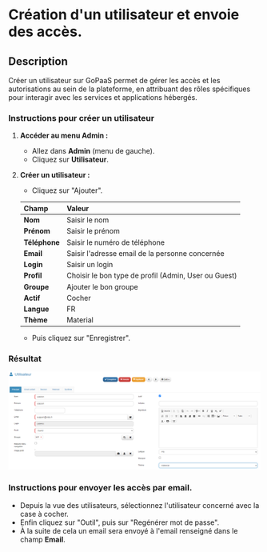 # Création d'un utilisateur et envoie des accès.

## Description

Créer un utilisateur sur GoPaaS permet de gérer les accès et les autorisations au sein de la plateforme, en attribuant des rôles spécifiques pour interagir avec les services et applications hébergés.

### Instructions pour créer un utilisateur

1. **Accéder au menu Admin :**
   - Allez dans **Admin** (menu de gauche).
   - Cliquez sur **Utilisateur**.

2. **Créer un utilisateur :**

   - Cliquez sur "Ajouter".

    | **Champ**             | **Valeur**                                             |
    |-----------------------|--------------------------------------------------------|
    | **Nom**               | Saisir le nom                                          |
    | **Prénom**            | Saisir le prénom                                       |
    | **Téléphone**         | Saisir le numéro de téléphone                          |
    | **Email**             | Saisir l'adresse email de la personne concernée        |
    | **Login**             | Saisir un login                                        |
    | **Profil**            | Choisir le bon type de profil (Admin, User ou Guest)   |
    | **Groupe**            | Ajouter le bon groupe                                  |
    | **Actif**             | Cocher                                                 |
    | **Langue**            | FR                                                     |
    | **Thème**             | Material                                               |

    - Puis cliquez sur "Enregistrer".

### Résultat

![screenshot](images/image.png)

### Instructions pour envoyer les accès par email.

- Depuis la vue des utilisateurs, sélectionnez l'utilisateur concerné avec la case à cocher.
- Enfin cliquez sur "Outil", puis sur "Regénérer mot de passe".
- À la suite de cela un email sera envoyé à l'email renseigné dans le champ **Email**.